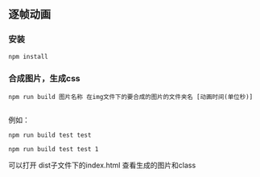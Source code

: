 ## 逐帧动画

### 安装

```
npm install
```

### 合成图片，生成css
```
npm run build 图片名称 在img文件下的要合成的图片的文件夹名 [动画时间(单位秒)]
 
```

例如：

```
npm run build test test
```

```
npm run build test test 1
```

可以打开 dist子文件下的index.html 查看生成的图片和class
